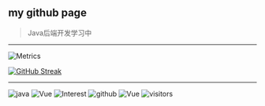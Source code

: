 ## my github page

> Java后端开发学习中
------
![Metrics](https://metrics.lecoq.io/Alcor11?template=classic&base.indepth=false&base.hireable=false&config.timezone=Asia%2FShanghai)

[![GitHub Streak](https://github-readme-streak-stats.herokuapp.com/?user=Alcor11)](https://git.io/streak-stats)

------

![java](https://img.shields.io/badge/Backend-Java-yellow) ![Vue](https://img.shields.io/badge/Frontend-Vue-blue) ![Interest](https://img.shields.io/badge/Interest-Anime-red) ![github](https://camo.githubusercontent.com/85dc47a56a4e73ae7b6e64b3b4416785497e74219ae179ae8faaaca10d5a78d9/68747470733a2f2f696d672e736869656c64732e696f2f62616467652f2d4769744875622d3138313731373f7374796c653d666c61742d737175617265266c6f676f3d676974687562) ![Vue](https://img.shields.io/badge/Frontend-Vue-blue) ![visitors](https://visitor-badge.glitch.me/badge?page_id=Alcor11&left_color=green&right_color=red)

